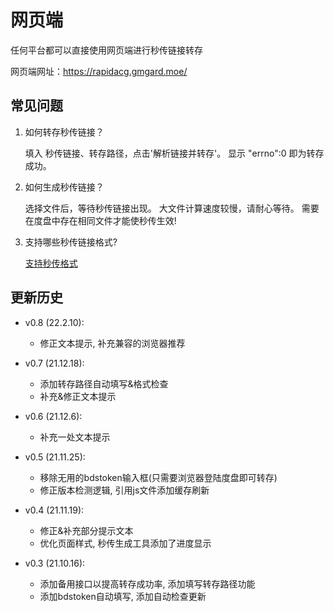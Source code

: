 # 网页端

任何平台都可以直接使用网页端进行秒传链接转存

网页端网址：<https://rapidacg.gmgard.moe/>

## 常见问题

1. 如何转存秒传链接？

    填入 秒传链接、转存路径，点击'解析链接并转存'。
    显示 "errno":0 即为转存成功。

2. 如何生成秒传链接？

    选择文件后，等待秒传链接出现。
    大文件计算速度较慢，请耐心等待。
    需要在度盘中存在相同文件才能使秒传生效!

3. 支持哪些秒传链接格式?

    [支持秒传格式](/document/简介/秒传格式.md)

## 更新历史

- v0.8 (22.2.10):
  - 修正文本提示, 补充兼容的浏览器推荐

- v0.7 (21.12.18):
  - 添加转存路径自动填写&格式检查
  - 补充&修正文本提示
- v0.6 (21.12.6):
  - 补充一处文本提示
- v0.5 (21.11.25):
  - 移除无用的bdstoken输入框(只需要浏览器登陆度盘即可转存)
  - 修正版本检测逻辑, 引用js文件添加缓存刷新
- v0.4 (21.11.19):
  - 修正&补充部分提示文本
  - 优化页面样式, 秒传生成工具添加了进度显示
- v0.3 (21.10.16):
  - 添加备用接口以提高转存成功率, 添加填写转存路径功能
  - 添加bdstoken自动填写, 添加自动检查更新

